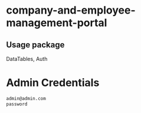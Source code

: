 # company-and-employee-management-portal

## Usage package
DataTables, 
Auth

# Admin Credentials
```bash
admin@admin.com
password
```


